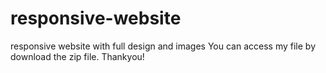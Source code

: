 # responsive-website
responsive website with full design and images
You can access my file by download the zip file. Thankyou!
